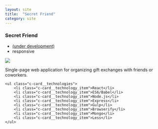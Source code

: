 ```yaml
---
layout: site
title:  "Secret Friend"
category: site
---
```


### Secret Friend

<ul class="c-card__stats">
    <li><a href="http://www.github.com/stewartyu/secretfriend">(under development)</a></li>
    <li>responsive</li>
</ul>

<div class="c-media c-media__image c--wide">
    <img src="{{ site.baseurl }}img/sites/secretfriend.jpg" />
</div>

<div class="c-card__description">
    <p>Single-page web application for organizing gift exchanges with friends or coworkers.</p>

    <ul class="c-card__technologies">
        <li class="c-card__technology_item">React</li>
        <li class="c-card__technology_item">ES6/Babel</li>
        <li class="c-card__technology_item">Node.js</li>
        <li class="c-card__technology_item">Express</li>
        <li class="c-card__technology_item">Gulp</li>
        <li class="c-card__technology_item">Browserify</li>
        <li class="c-card__technology_item">Mongo</li>
        <li class="c-card__technology_item">Less</li>
    </ul>
</div>
